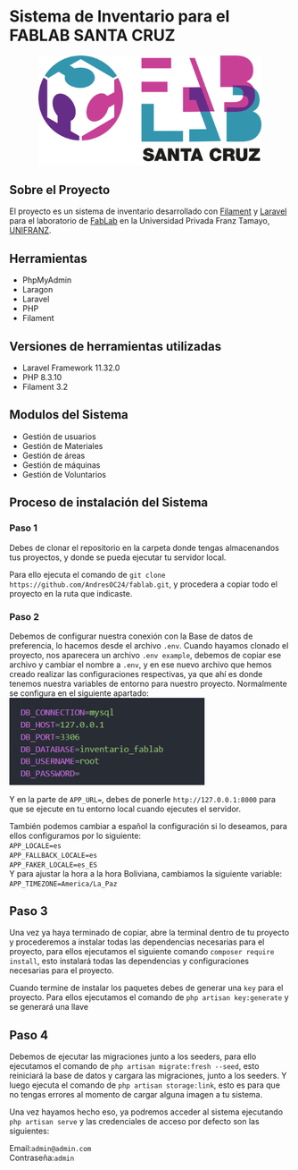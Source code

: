 # Sistema de Inventario para el FABLAB SANTA CRUZ

<p align="center"><a href="https://fablabscz.org/" target="_blank"><img src="/public/images/FabLab_logo.png" width="400" alt="Laravel Logo"></a></p>

## Sobre el Proyecto
El proyecto es un sistema de inventario desarrollado con [Filament](https://filamentphp.com/) y [Laravel](https://laravel.com/) para el laboratorio de [FabLab](https://fablabscz.org/) en la Universidad Privada Franz Tamayo, [UNIFRANZ](https://unifranz.edu.bo/).

## Herramientas
* PhpMyAdmin 
* Laragon
* Laravel
* PHP
* Filament

## Versiones de herramientas utilizadas
* Laravel Framework 11.32.0
* PHP 8.3.10
* Filament 3.2

## Modulos del Sistema
* Gestión de usuarios
* Gestión de Materiales
* Gestión de áreas
* Gestión de máquinas
* Gestión de Voluntarios

## Proceso de instalación del Sistema
### Paso 1
Debes de clonar el repositorio en la carpeta donde tengas almacenandos tus proyectos, y donde se pueda ejecutar tu servidor local.

Para ello ejecuta el comando de `git clone https://github.com/AndresOC24/fablab.git`, y procedera a copiar todo el proyecto en la ruta que indicaste.

### Paso 2
Debemos de configurar nuestra conexión con la Base de datos de preferencia, lo hacemos desde el archivo `.env`. Cuando hayamos clonado el proyecto, nos aparecera un archivo `.env example`, debemos de copiar ese archivo y cambiar el nombre a `.env`, y en ese nuevo archivo que hemos creado realizar las configuraciones respectivas, ya que ahí es donde tenemos nuestra variables de entorno para nuestro proyecto. Normalmente se configura en el siguiente apartado: <br>
<img src="/database/image.png" width="350" heigth="350" alt="Configuración .env">

Y en la parte de `APP_URL=`, debes de ponerle `http://127.0.0.1:8000` para que se ejecute en tu entorno local cuando ejecutes el servidor.

También podemos cambiar a español la configuración si lo deseamos, para ellos configuramos por lo siguiente: <br>
`APP_LOCALE=es`<br>
`APP_FALLBACK_LOCALE=es`<br>
`APP_FAKER_LOCALE=es_ES`<br>
Y para ajustar la hora a la hora Boliviana, cambiamos la siguiente variable: <br>
`APP_TIMEZONE=America/La_Paz`

## Paso 3
Una vez ya haya terminado de copiar, abre la terminal dentro de tu proyecto y procederemos a instalar todas las dependencias necesarias para el proyecto, para ellos ejecutamos el siguiente comando `composer require install`, esto instalará todas las dependencias y configuraciones necesarias para el proyecto.

Cuando termine de instalar los paquetes debes de generar una `key` para el proyecto. Para ellos ejecutamos el comando de `php artisan key:generate` y se generará una llave

## Paso 4
Debemos de ejecutar las migraciones junto a los seeders, para ello ejecutamos el comando de `php artisan migrate:fresh --seed`, esto reiniciará la base de datos y cargara las migraciones, junto a los seeders.
Y luego ejecuta el comando de `php artisan storage:link`, esto es para que no tengas errores al momento de cargar alguna imagen a tu sistema.


Una vez hayamos hecho eso, ya podremos acceder al sistema ejecutando `php artisan serve` y las credenciales de acceso por defecto son las siguientes:

Email:`admin@admin.com`<br>
Contraseña:`admin`


